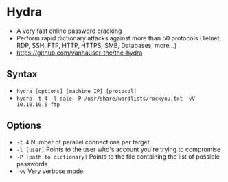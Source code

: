 # Hydra

- A very fast online password cracking
- Perform rapid dictionary attacks against more than 50 protocols (Telnet, RDP, SSH, FTP, HTTP, HTTPS, SMB, Databases, more...)
- https://github.com/vanhauser-thc/thc-hydra

## Syntax

- `hydra [options] [machine IP] [protocol]`
- `hydra -t 4 -l dale -P /usr/share/wordlists/rockyou.txt -vV 10.10.10.6 ftp`

## Options

- `-t 4` Number of parallel connections per target
- `-l [user]` Points to the user who's account you're trying to compromise
- `-P [path to dictionary]` Points to the file containing the list of possible passwords
- `-vV` Very verbose mode


